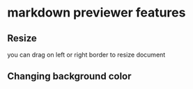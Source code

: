 # markdown previewer features

## Resize

you can drag on left or right border to resize document

## Changing background color

